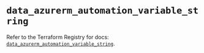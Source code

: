 # `data_azurerm_automation_variable_string`

Refer to the Terraform Registry for docs: [`data_azurerm_automation_variable_string`](https://registry.terraform.io/providers/hashicorp/azurerm/4.17.0/docs/data-sources/automation_variable_string).
